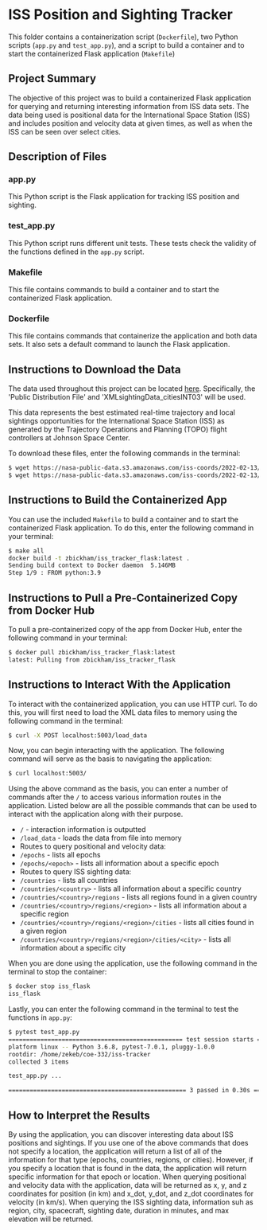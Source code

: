# ISS Position and Sighting Tracker
This folder contains a containerization script (`Dockerfile`), two Python scripts (`app.py` and `test_app.py`), and a script to build a container and to start the containerized Flask application (`Makefile`)

## Project Summary
The objective of this project was to build a containerized Flask application for querying and returning interesting information from ISS data sets. The data being used is positional data for the International Space Station (ISS) and includes position and velocity data at given times, as well as when the ISS can be seen over select cities.

## Description of Files
### app.py
This Python script is the Flask application for tracking ISS position and sighting. 
### test_app.py
This Python script runs different unit tests. These tests check the validity of the functions defined in the `app.py` script.
### Makefile
This file contains commands to build a container and to start the containerized Flask application.
### Dockerfile
This file contains commands that containerize the application and both data sets. It also sets a default command to launch the Flask application.

## Instructions to Download the Data
The data used throughout this project can be located [here](https://data.nasa.gov/Space-Science/ISS_COORDS_2022-02-13/r6u8-bhhq). Specifically, the 'Public Distribution File' and 'XMLsightingData_citiesINT03' will be used.

This data represents the best estimated real-time trajectory and local sightings opportunities for the International Space Station (ISS) as generated by the Trajectory Operations and Planning (TOPO) flight controllers at Johnson Space Center.

To download these files, enter the following commands in the terminal:

```bash
$ wget https://nasa-public-data.s3.amazonaws.com/iss-coords/2022-02-13/ISS_OEM/ISS.OEM_J2K_EPH.xml 
$ wget https://nasa-public-data.s3.amazonaws.com/iss-coords/2022-02-13/ISS_sightings/XMLsightingData_citiesINT03.xml 
```

## Instructions to Build the Containerized App
You can use the included `Makefile` to build a container and to start the containerized Flask application. To do this, enter the following command in your terminal:

```bash
$ make all
docker build -t zbickham/iss_tracker_flask:latest .
Sending build context to Docker daemon  5.146MB
Step 1/9 : FROM python:3.9
```

## Instructions to Pull a Pre-Containerized Copy from Docker Hub
To pull a pre-containerized copy of the app from Docker Hub, enter the following command in your terminal:

```bash
$ docker pull zbickham/iss_tracker_flask:latest
latest: Pulling from zbickham/iss_tracker_flask
```

## Instructions to Interact With the Application
To interact with the containerized application, you can use HTTP curl. To do this, you will first need to load the XML data files to memory using the following command in the terminal:

```bash
$ curl -X POST localhost:5003/load_data
```

Now, you can begin interacting with the application. The following command will serve as the basis to navigating the application:

```bash
$ curl localhost:5003/
```

Using the above command as the basis, you can enter a number of commands after the `/` to access various information routes in the application. Listed below are all the possible commands that can be used to interact with the application along with their purpose.

- `/` - interaction information is outputted
- `/load_data` - loads the data from file into memory
- Routes to query positional and velocity data:
- `/epochs` - lists all epochs
- `/epochs/<epoch>` - lists all information about a specific epoch
- Routes to query ISS sighting data:
- `/countries` - lists all countries
- `/countries/<country>` - lists all information about a specific country
- `/countries/<country>/regions` - lists all regions found in a given country
- `/countries/<country>/regions/<region>` - lists all information about a specific region
- `/countries/<country>/regions/<region>/cities` - lists all cities found in a given region
- `/countries/<country>/regions/<region>/cities/<city>` - lists all information about a specific city

When you are done using the application, use the following command in the terminal to stop the container:

```bash
$ docker stop iss_flask
iss_flask
```

Lastly, you can enter the following command in the terminal to test the functions in `app.py`:
```bash
$ pytest test_app.py
================================================= test session starts ==================================================
platform linux -- Python 3.6.8, pytest-7.0.1, pluggy-1.0.0
rootdir: /home/zekeb/coe-332/iss-tracker
collected 3 items

test_app.py ...                                                                                                  [100%]

================================================== 3 passed in 0.30s ===================================================
```


## How to Interpret the Results
By using the application, you can discover interesting data about ISS positions and sightings. If you use one of the above commands that does not specify a location, the application will return a list of all of the information for that type (epochs, countries, regions, or cities). However, if you specify a location that is found in the data, the application will return specific information for that epoch or location. When querying positional and velocity data with the application, data will be returned as x, y, and z coordinates for position (in km) and x_dot, y_dot, and z_dot coordinates for velocity (in km/s). When querying the ISS sighting data, information suh as region, city, spacecraft, sighting date, duration in minutes, and max elevation will be returned.

